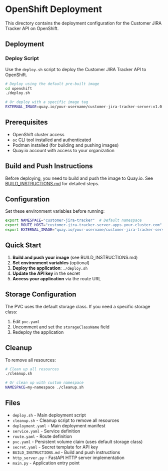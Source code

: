 # OpenShift Deployment

This directory contains the deployment configuration for the Customer JIRA Tracker API on OpenShift.

## Deployment

### Deploy Script

Use the `deploy.sh` script to deploy the Customer JIRA Tracker API to OpenShift.

```bash
# Deploy using the default pre-built image
cd openshift
./deploy.sh

# Or deploy with a specific image tag
EXTERNAL_IMAGE=quay.io/your-username/customer-jira-tracker-server:v1.0.0 ./deploy.sh
```

## Prerequisites

- OpenShift cluster access
- `oc` CLI tool installed and authenticated
- Podman installed (for building and pushing images)
- Quay.io account with access to your organization

## Build and Push Instructions

Before deploying, you need to build and push the image to Quay.io. See [BUILD_INSTRUCTIONS.md](BUILD_INSTRUCTIONS.md) for detailed steps.

## Configuration

Set these environment variables before running:

```bash
export NAMESPACE="customer-jira-tracker"  # Default namespace
export ROUTE_HOST="customer-jira-tracker-server.apps.your-cluster.com"  # Your route hostname
export EXTERNAL_IMAGE="quay.io/your-username/customer-jira-tracker-server:latest"  # Default image
```

## Quick Start

1. **Build and push your image** (see BUILD_INSTRUCTIONS.md)
2. **Set environment variables** (optional)
3. **Deploy the application**: `./deploy.sh`
4. **Update the API key** in the secret
5. **Access your application** via the route URL

## Storage Configuration

The PVC uses the default storage class. If you need a specific storage class:

1. Edit `pvc.yaml`
2. Uncomment and set the `storageClassName` field
3. Redeploy the application

## Cleanup

To remove all resources:

```bash
# Clean up all resources
./cleanup.sh

# Or clean up with custom namespace
NAMESPACE=my-namespace ./cleanup.sh
```


## Files

- `deploy.sh` - Main deployment script
- `cleanup.sh` - Cleanup script to remove all resources
- `deployment.yaml` - Main deployment manifest
- `service.yaml` - Service definition
- `route.yaml` - Route definition
- `pvc.yaml` - Persistent volume claim (uses default storage class)
- `secret.yaml` - Secret template for API key
- `BUILD_INSTRUCTIONS.md` - Build and push instructions
- `http_server.py` - FastAPI HTTP server implementation
- `main.py` - Application entry point
